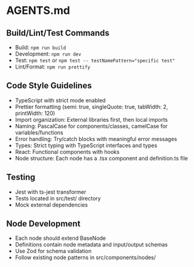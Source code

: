 # AGENTS.md

## Build/Lint/Test Commands

- Build: `npm run build`
- Development: `npm run dev`
- Test: `npm test` or `npm test -- testNamePattern="specific test"`
- Lint/Format: `npm run prettify`

## Code Style Guidelines

- TypeScript with strict mode enabled
- Prettier formatting (semi: true, singleQuote: true, tabWidth: 2, printWidth: 120)
- Import organization: External libraries first, then local imports
- Naming: PascalCase for components/classes, camelCase for variables/functions
- Error handling: Try/catch blocks with meaningful error messages
- Types: Strict typing with TypeScript interfaces and types
- React: Functional components with hooks
- Node structure: Each node has a .tsx component and definition.ts file

## Testing

- Jest with ts-jest transformer
- Tests located in src/test/ directory
- Mock external dependencies

## Node Development

- Each node should extend BaseNode
- Definitions contain node metadata and input/output schemas
- Use Zod for schema validation
- Follow existing node patterns in src/components/nodes/
